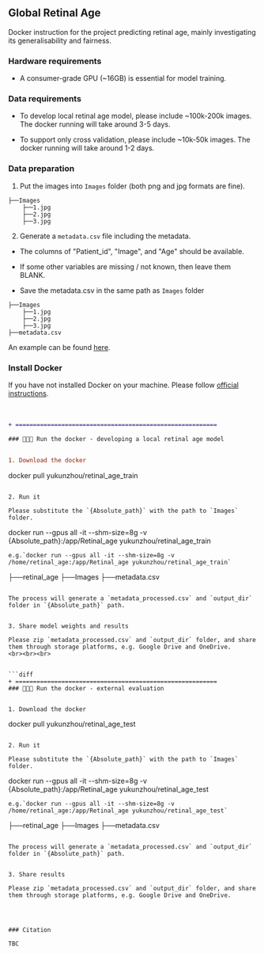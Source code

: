 ## Global Retinal Age
Docker instruction for the project predicting retinal age, mainly investigating its generalisability and fairness.

### Hardware requirements

- A consumer-grade GPU (~16GB) is essential for model training. 


### Data requirements

- To develop local retinal age model, please include ~100k-200k images. The docker running will take around 3-5 days. 

- To support only cross validation, please include ~10k-50k images. The docker running will take around 1-2 days. 


### Data preparation

1. Put the images into `Images` folder (both png and jpg formats are fine).

```
├──Images
    ├──1.jpg
    ├──2.jpg
    ├──3.jpg
``` 

2. Generate a `metadata.csv` file including the metadata.

- The columns of "Patient_id", "Image", and "Age" should be available.

- If some other variables are missing / not known, then leave them BLANK.

- Save the metadata.csv in the same path as `Images` folder

```
├──Images
    ├──1.jpg
    ├──2.jpg
    ├──3.jpg
├──metadata.csv   
``` 

An example can be found [here](https://drive.google.com/file/d/1tDwguNTdByc7N0CNOmtU6TppRe548P1D/view?usp=sharing).



### Install Docker

If you have not installed Docker on your machine. Please follow [official instructions](https://docs.docker.com/engine/install/).
<br><br><br>



```diff
+ =========================================================

### 🍻🍻🍻 Run the docker - developing a local retinal age model


1. Download the docker

```
docker pull yukunzhou/retinal_age_train
``` 

2. Run it

Please substitute the `{Absolute_path}` with the path to `Images` folder.
```
docker run --gpus all -it --shm-size=8g -v {Absolute_path}:/app/Retinal_age yukunzhou/retinal_age_train
```
e.g.`docker run --gpus all -it --shm-size=8g -v /home/retinal_age:/app/Retinal_age yukunzhou/retinal_age_train`

```
├──retinal_age
    ├──Images
    ├──metadata.csv  
``` 

The process will generate a `metadata_processed.csv` and `output_dir` folder in `{Absolute_path}` path.


3. Share model weights and results

Please zip `metadata_processed.csv` and `output_dir` folder, and share them through storage platforms, e.g. Google Drive and OneDrive.
<br><br><br>


```diff
+ =========================================================
### 🍻🍻🍻 Run the docker - external evaluation


1. Download the docker

```
docker pull yukunzhou/retinal_age_test
``` 

2. Run it

Please substitute the `{Absolute_path}` with the path to `Images` folder.
```
docker run --gpus all -it --shm-size=8g -v {Absolute_path}:/app/Retinal_age yukunzhou/retinal_age_test
```
e.g.`docker run --gpus all -it --shm-size=8g -v /home/retinal_age:/app/Retinal_age yukunzhou/retinal_age_test`

```
├──retinal_age
    ├──Images
    ├──metadata.csv  
``` 

The process will generate a `metadata_processed.csv` and `output_dir` folder in `{Absolute_path}` path.


3. Share results

Please zip `metadata_processed.csv` and `output_dir` folder, and share them through storage platforms, e.g. Google Drive and OneDrive.




### Citation

TBC


